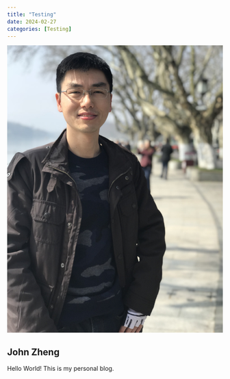 ```yaml
---
title: "Testing"
date: 2024-02-27
categories: [Testing]
---
```


![John1](John1.jpg)

## John Zheng

Hello World! This is my personal blog.  
